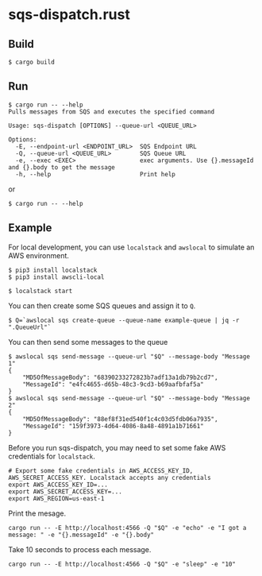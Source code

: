 # sqs-dispatch.rust

## Build

```
$ cargo build
```

## Run

```
$ cargo run -- --help
Pulls messages from SQS and executes the specified command

Usage: sqs-dispatch [OPTIONS] --queue-url <QUEUE_URL>

Options:
  -E, --endpoint-url <ENDPOINT_URL>  SQS Endpoint URL
  -Q, --queue-url <QUEUE_URL>        SQS Queue URL
  -e, --exec <EXEC>                  exec arguments. Use {}.messageId and {}.body to get the message
  -h, --help                         Print help
```

or

```
$ cargo run -- --help
```

## Example

For local development, you can use `localstack` and `awslocal` to simulate an AWS environment.

```
$ pip3 install localstack
$ pip3 install awscli-local
```

```
$ localstack start
```

You can then create some SQS queues and assign it to `Q`.
```
$ Q=`awslocal sqs create-queue --queue-name example-queue | jq -r ".QueueUrl"`
```

You can then send some messages to the queue
```
$ awslocal sqs send-message --queue-url "$Q" --message-body "Message 1"
{
    "MD5OfMessageBody": "68390233272823b7adf13a1db79b2cd7",
    "MessageId": "e4fc4655-d65b-48c3-9cd3-b69aafbfaf5a"
}
$ awslocal sqs send-message --queue-url "$Q" --message-body "Message 2"
{
    "MD5OfMessageBody": "88ef8f31ed540f1c4c03d5fdb06a7935",
    "MessageId": "159f3973-4d64-4086-8a48-4891a1b71661"
}
```

Before you run sqs-dispatch, you may need to set some fake AWS credentials for `localstack`.
```
# Export some fake credentials in AWS_ACCESS_KEY_ID, AWS_SECRET_ACCESS_KEY. Localstack accepts any credentials
export AWS_ACCESS_KEY_ID=...
export AWS_SECRET_ACCESS_KEY=...
export AWS_REGION=us-east-1
```

Print the mesage.
```
cargo run -- -E http://localhost:4566 -Q "$Q" -e "echo" -e "I got a message: " -e "{}.messageId" -e "{}.body"
```

Take 10 seconds to process each message.
```
cargo run -- -E http://localhost:4566 -Q "$Q" -e "sleep" -e "10"
```
